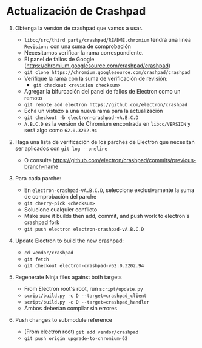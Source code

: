 # Actualización de Crashpad

1. Obtenga la versión de crashpad que vamos a usar.
    
    - `libcc/src/third_party/crashpad/README.chromium` tendrá una linea `Revision:` con una suma de comprobación
    - Necesitamos verificar la rama correspondiente.
    - El panel de fallos de Google (https://chromium.googlesource.com/crashpad/crashpad)
    - `git clone https://chromium.googlesource.com/crashpad/crashpad`
    - Verifique la rama con la suma de verificación de revisión: 
        - `git checkout <revision checksum>`
    - Agregar la bifurcación del panel de fallos de Electron como un remoto
    - `git remote add electron https://github.com/electron/crashpad`
    - Echa un vistazo a una nueva rama para la actualización
    - `git checkout -b electron-crashpad-vA.B.C.D`
    - `A.B.C.D` es la version de Chromium encontrada en `libcc/VERSION` y será algo como `62.0.3202.94`

2. Haga una lista de verificación de los parches de Electrón que necesitan ser aplicados con `git log --oneline`
    
    - O consulte https://github.com/electron/crashpad/commits/previous-branch-name

3. Para cada parche:
    
    - En `electron-crashpad-vA.B.C.D`, seleccione exclusivamente la suma de comprobación del parche
    - `git cherry-pick <checksum>`
    - Solucione cualquier conflicto
    - Make sure it builds then add, commit, and push work to electron's crashpad fork
    - `git push electron electron-crashpad-vA.B.C.D`

4. Update Electron to build the new crashpad:
    
    - `cd vendor/crashpad`
    - `git fetch`
    - `git checkout electron-crashpad-v62.0.3202.94`
5. Regenerate Ninja files against both targets 
    - From Electron root's root, run `script/update.py`
    - `script/build.py -c D --target=crashpad_client`
    - `script/build.py -c D --target=crashpad_handler`
    - Ambos deberían compilar sin errores
6. Push changes to submodule reference 
    - (From electron root) `git add vendor/crashpad`
    - `git push origin upgrade-to-chromium-62`